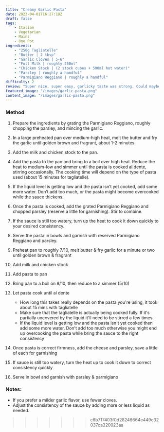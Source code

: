 ```yaml
---
title: "Creamy Garlic Pasta"
date: 2023-04-01T16:27:18Z
draft: false
tags:
    - Italian
    - Vegetarian
    - Mains
    - One Pot
ingredients:
    - "250g Tagliatelle"
    - "Butter | 2 tbsp"
    - "Garlic Cloves | 5-6"
    - "Full Milk | roughly 250ml"
    - "Chicken Stock | (2 stock cubes + 500ml hot water)"
    - "Parsley | roughly a handful"
    - "Parmigiano Reggiano | roughly a handful"
difficulty: 2
review: "Super nice, super easy, garlicky taste was strong. Could maybe do with more pasta next time since it was quite saucy. Maybe 1.5x sauce ingredients 2x pasta. Also, fettuccine maybe better?"
featured_image: "/images/garlic-pasta.png"
content_image: "/images/garlic-pasta.png"
---
```


### Method

1. Prepare the ingredients by grating the Parmigiano Reggiano, roughly chopping the parsley, and mincing the garlic.
1. In a large preheated pan over medium-high heat, melt the butter and fry the garlic until golden brown and fragrant, about 1-2 minutes.
1. Add the milk and chicken stock to the pan.
1. Add the pasta to the pan and bring to a boil over high heat. Reduce the heat to medium-low and simmer until the pasta is cooked al dente, stirring occasionally. The cooking time will depend on the type of pasta used (about 15 minutes for tagliatelle).
1. If the liquid level is getting low and the pasta isn’t yet cooked, add some more water. Don’t add too much, or the pasta might become overcooked while the sauce thickens.
1. Once the pasta is cooked, add the grated Parmigiano Reggiano and chopped parsley (reserve a little for garnishing). Stir to combine.
1. If the sauce is still too watery, turn up the heat to cook it down quickly to your desired consistency.
1. Serve the pasta in bowls and garnish with reserved Parmigiano Reggiano and parsley.


1. Preheat pan to roughly 7/10, melt butter & fry garlic for a minute or two until golden brown & fragrant
1. Add milk and chicken stock
1. Add pasta to pan
1. Bring pan to a boil on 8/10, then reduce to a simmer (5/10)
1. Let pasta cook until al dente
     - How long this takes really depends on the pasta you're using, it took about 15 mins with tagliatelle
     - Make sure that the tagliatelle is actually being cooked fully. If it's partially uncovered by the liquid it'll need to be stirred a few times.
     - If the liquid level is getting low and the pasta isn't yet cooked then add some more water. Don't add too much otherwise you might end up overcooking the pasta while bring the sauce to the right consistency
1. Once pasta is correct firmness, add the cheese and parsley, save a little of each for garnishing
1. If sauce is still too watery, turn the heat up to cook it down to correct consistency quickly
1. Serve in bowl and garnish with parsley & parmigiano

### Notes:

- If you prefer a milder garlic flavor, use fewer cloves.
- Adjust the consistency of the sauce by adding more or less liquid as needed.
>>>>>>> c6b717403f0d28246664e449c32037ca320023aa
